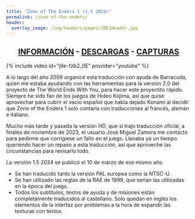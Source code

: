 ```yaml
---
title: "Zone of The Enders 1 (1.5 2024)"
permalink: /zone-of-the-enders/
header:
  overlay_image: /img/headers/pages/ZOE1Header.jpg
---
```


<h2 style="text-align: center;"><strong><a href="/zone-of-the-enders/informacion/">INFORMACIÓN</a> - <a href="/zone-of-the-enders/descargar/">DESCARGAS</a> - <a href="/zone-of-the-enders/capturas/">CAPTURAS</a></strong></h2>

{% include video id="j9e-fzb2_0E" provider="youtube" %}

A lo largo del año 2009 organicé esta traducción con ayuda de Barracuda, quien me estaba ayudando 
con las herramientas para la versión 2.0 del proyecto de The World Ends With You, para hacer este proyectito rápido. 
Siempre he sido fan de los juegos de Hideo Kojima, así que quise aprovechar para cubrir el vacío español que había 
dejado Konami al decidir que Zone of the Enders 1 solo contaría con traducciones al francés, alemán e italiano.

Mucho más tarde y pasada la versión HD, que sí trajo traducción oficial, a finales de noviembre de 2023, el usuario 
José Miguel Zamora me contactó para pedirme que corrigiese un fallo en el juego. Llevaba ya un tiempo queriendo hacer 
un repaso a esta traducción, así que aproveché las circunstancias para revisarlo todo.

La versión 1.5 2024 se publicó el 10 de marzo de ese mismo año.

- Se han traducido tanto la versión PAL europea como la NTSC-U.
- Se han utilizado las reglas de la RAE de 1999, que serían las utilizadas en la época del juego.
- Todos los subtítulos, textos de ayuda y de misiones están completamente traducidos al castellano.
Solo quedan en inglés los elementos de la interfaz por problemas a la hora de expandir las texturas con textos.
